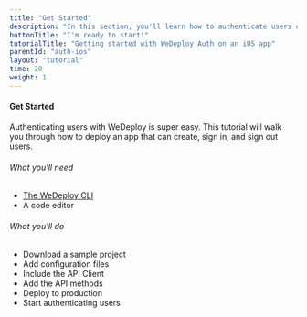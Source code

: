 ```yaml
---
title: "Get Started"
description: "In this section, you'll learn how to authenticate users on an iOS app using the WeDeploy Swift API Client."
buttonTitle: "I'm ready to start!"
tutorialTitle: "Getting started with WeDeploy Auth on an iOS app"
parentId: "auth-ios"
layout: "tutorial"
time: 20
weight: 1
---
```


#### Get Started

Authenticating users with WeDeploy is super easy. This tutorial will walk you through how to deploy an app that can create, sign in, and sign out users.

###### What you'll need

<ul class="checklist">
	<li><a href="https://wedeploy.com/docs/intro/using-the-command-line.html" target="_blank">The WeDeploy CLI</a></li>
	<li>A code editor</li>
</ul>

###### What you'll do

<ul class="checklist">
	<li>Download a sample project</li>
	<li>Add configuration files</li>
	<li>Include the API Client</li>
	<li>Add the API methods</li>
	<li>Deploy to production</li>
	<li>Start authenticating users</li>
</ul>

